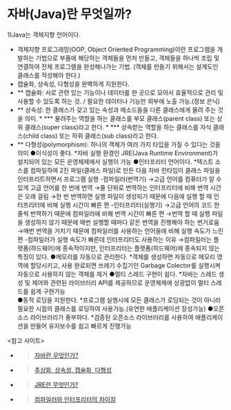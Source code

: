 # 자바(Java)란 무엇일까?
 1)Java는 객체지향 언어이다.
  * 객체지향 프로그래밍(OOP, Object Oriented Programming)이란 프로그램을 개발하는 기법으로 부품에 해당하는 객체들을 먼저 만들고, 객체들을 하나씩 조립 및 연결하여 전체 프로그램을 완성해나가는 기법. 
  (객체를 만들기 위해서는 설계도인 클래스를 적성해야 한다.)
  * 캡슐화, 상속성, 다형성을 완벽하게 지원한다.
   * ** 캡슐화: 서로 관련 있는 기능이나 데이터를 한 곳으로 모아서 효율적으로 관리 및 사용할 수 있도록 하는 것. / 필요한 데이터나 기능만 외부에 노출 가능.(정보 은닉)
   * ** 상속성: 한 클래스가 갖고 있는 속성과 메소드들을 다른 클래스에게 물려 주는 것을 의미. 
    * *** 물려주는 역할을 하는 클래스를 부모 클래스(parent class) 또는 상위 클래스(super class)라고 한다.
    * *** 상속받는 역할을 하는 클래스를 자식 클래스(child class) 또는 하위 클래스(sub class)라고 한다.
   * ** 다형성(polymorphism): 하나의 객체가 여러 가지 타입을 가질 수 있다는 것을 의미
  ●이식성이 좋다. 
   *자바 실행 환경인 JRE(Java Runtime Environment)가 설치되어 있는 모든 운영체제에서 실행이 가능
  ●인터프리터 언어이다.
   *텍스트 소스를 컴파일하여 2진 파일(클래스 파일)로 만든 다음 자바 런타임이 클래스 파일을 인터프리트하면서 프로그램 실행
    -컴파일러(번역기)
     →고급 언어를 컴퓨터가 알 수 있게 고급 언어를 한 번에 번역
     →줄 단위로 번역하는 인터프리터에 비해 번역 시간은 오래 걸림
     →한 번 번역하면 실행 파일이 생성되기 때문에 다음에 실행 할 때 인터프리터에 비해 실행 시간이 빠른 편
    -인터프리터(실행기)
     →고급 언어의 코드 한 줄씩 번역하기 때문에 컴파일러에 비해 번역 시간이 빠른 편
     →번역 할 때 실행 파일을 생성하지 않기 때문에 매번 실행할 때마다 같은 번역을 진행해야 하는 번거로움
     →매번 번역을 거치기 때문에 컴파일러를 사용하는 언어들에 비해 실행 속도가 느린 편
    -컴파일러가 실행 속도가 빠른데 인터프리터도 사용하는 이유
     →컴파일러는 플랫폼(하드웨어)에 종속적이지만, 인터프리터는 플랫폼(하드웨어)에 종속되지 않는 특징이 있다.
  ●메모리를 자동으로 관리한다.
   *객체를 생성하면 자동으로 메모리 영역에 할당시키고, 사용 완료되면 쓰레기 수집기인 Garbage Colector를 실행시켜 자동으로 사용하지 않는 객체를 제거
  ●멀티 스레드 구현이 쉽다.
   *자바는 스레드 생성 및 제어와 관련된 라이브러리 API를 제공하므로 운영체제에 상광없이 멀티 스레드를 쉽게 구현가능\
  ●동적 로딩을 지원한다.
   *프로그램 실행시에 모든 클래스가 로딩되는 것이 아니라 필요한 시점의 클래스를 로딩하여 사용가능.(유연한 애플리케이션 장성가능)
  ●오픈소스 라이브러리가 풍부하다.
   *검증된 오픈소스 라이브러리를 사용하여 애플리케이션을 만들어 유지보수를 쉽고 빠르게 진행가능
    
  
  <참고 사이트>
  * >[자바란 무엇인가?](https://helloworld-88.tistory.com/3)
  * >[추상화, 상속성, 캡슐화, 다형성](https://m.blog.naver.com/PostView.naver?isHttpsRedirect=true&blogId=shtnwls123&logNo=221492961132)
  * >[JRE란 무엇인가?](https://www.itworld.co.kr/news/110768)
  * >[컴파일러와 인터프리터의 차이점](https://cbw1030.tistory.com/276)  
